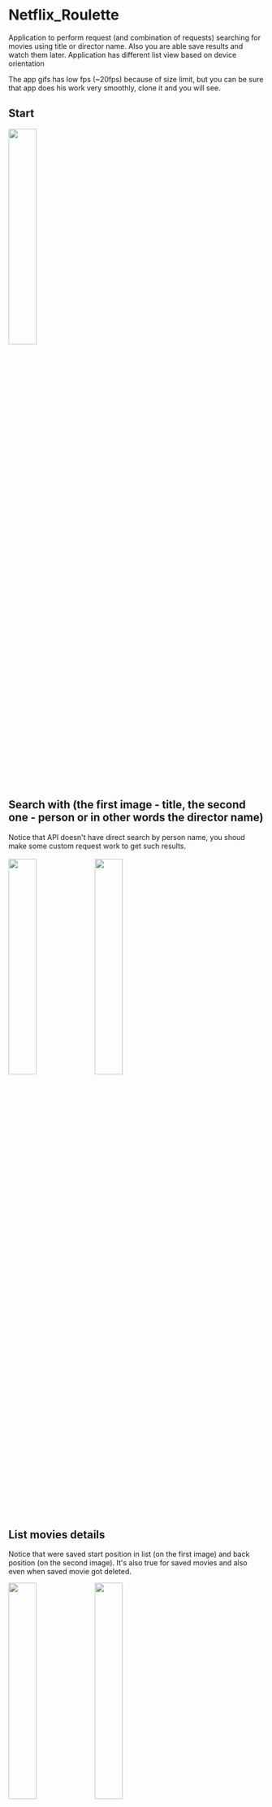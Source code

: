 # Netflix_Roulette
Application to perform request (and combination of requests) searching for movies using title or director name. 
Also you are able save results and watch them later.
Application has different list view based on device orientation

The app gifs has low fps (~20fps) because of size limit, but you can be sure that app does his work very smoothly, clone it and you will see.

## Start
<img width="33%" src="https://user-images.githubusercontent.com/30532666/83295760-30bee680-a1f8-11ea-9108-86b2f231d449.gif"/>

## Search with (the first image - title, the second one - person or in other words the director name)
Notice that API doesn't have direct search by person name, you shoud make some custom request work to get such results. <br/> <br/>
<img width="33%" src="https://user-images.githubusercontent.com/30532666/83284907-0fed9580-a1e6-11ea-9bc1-b8629cb05a0a.gif"/> <img width="33%" src="https://user-images.githubusercontent.com/30532666/83296214-091c4e00-a1f9-11ea-86b1-9e3187aae1dc.gif"/>

## List movies details
Notice that were saved start position in list (on the first image) and back position (on the second image). It's also true for saved movies and also even when saved movie got deleted.

<img width="33%" src="https://user-images.githubusercontent.com/30532666/83297522-674a3080-a1fb-11ea-9cf3-d7bade027bcb.gif"/> <img width="33%" src="https://user-images.githubusercontent.com/30532666/83293060-dc196c80-a1f3-11ea-92a6-dea2c224cbbe.gif"/>

Notice that landscape is also supports by spesial design (black lines it's just a bug of video recording, app doesn't have that stuff) <br/> <br/>
<img width="33%" src="https://user-images.githubusercontent.com/30532666/83293972-349d3980-a1f5-11ea-9d13-0ea05761d494.gif"/> <img width="66%" src="https://user-images.githubusercontent.com/30532666/83294375-e2a8e380-a1f5-11ea-8415-8be068843c78.gif"/>

Details screen is also supports landscape by spesial design. <br/> <br/>
 <img width="66%" src="https://user-images.githubusercontent.com/30532666/83294966-e38e4500-a1f6-11ea-964d-64f4da87a80b.gif"/>

## Save results
<img width="33%" src="https://user-images.githubusercontent.com/30532666/83289747-28fa4480-a1ee-11ea-83c3-8158f1d253fa.gif"/> <img width="33%" src="https://user-images.githubusercontent.com/30532666/83304617-d75eb380-a207-11ea-861d-152723e5e429.gif"/>

## Delete saved results
<img width="33%" src="https://user-images.githubusercontent.com/30532666/83305079-bba7dd00-a208-11ea-98f8-602e005b41ef.gif"/>
